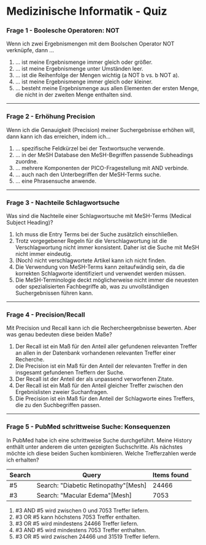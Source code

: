 # Medizinische Informatik - Quiz  
  
### Frage 1 - Boolesche Operatoren: NOT

Wenn ich zwei Ergebnismengen mit dem Boolschen Operator NOT verknüpfe, dann ... <br>  
    
1)  ... ist meine Ergebnismenge immer gleich oder größer.<br>  
2)  ... ist meine Ergebnismenge unter Umständen leer.<br>  
3)  ... ist die Reihenfolge der Mengen wichtig (a NOT b vs. b NOT a).<br>  
4)  ... ist meine Ergebnismenge immer gleich oder kleiner.<br>  
5)  ... besteht meine Ergebnismenge aus allen Elementen der ersten Menge, die nicht in der zweiten Menge enthalten sind. <br>  
  
---

### Frage 2 - Erhöhung Precision  
   
Wenn ich die Genauigkeit (Precision) meiner Suchergebnisse erhöhen will, dann kann ich das erreichen, indem ich...<br>  
  
 1)  ... spezifische Feldkürzel bei der Textwortsuche verwende.<br>  
 2)  ... in der MeSH Database den MeSH-Begriffen passende Subheadings zuordne.<br>  
 3)  ... mehrere Komponenten der PICO-Fragestellung mit AND verbinde.<br>  
 4)  ... auch nach den Unterbegriffen der MeSH-Terms suche.<br>  
 5)  ... eine Phrasensuche anwende.<br>  
  
---

### Frage 3 - Nachteile Schlagwortsuche  
  
Was sind die Nachteile einer Schlagwortsuche mit MeSH-Terms (Medical Subject Heading)?<br>  
  
 1)  Ich muss die Entry Terms bei der Suche zusätzlich einschließen.<br>  
 2)  Trotz vorgegebener Regeln für die Verschlagwortung ist die Verschlagwortung nicht immer konsistent. Daher ist die Suche mit MeSH nicht immer eindeutig.<br>  
 3)  (Noch) nicht verschlagwortete Artikel kann ich nicht finden.<br>  
 4)  Die Verwendung von MeSH-Terms kann zeitaufwändig sein, da die korrekten Schlagworte identifiziert und verwendet werden müssen.<br>    
 5)  Die MeSH-Terminologie deckt möglicherweise nicht immer die neuesten oder spezialisierten Fachbegriffe ab, was zu unvollständigen Suchergebnissen führen kann.<br>  
  
---

### Frage 4 - Precision/Recall  
  
Mit Precision und Recall kann ich die Rechercheergebnisse bewerten. Aber was genau bedeuten diese beiden Maße?<br>   
  
1)  Der Recall ist ein Maß für den Anteil aller gefundenen relevanten Treffer an allen in der Datenbank vorhandenen relevanten Treffer einer Recherche.<br>  
2)  Die Precision ist ein Maß für den Anteil der relevanten Treffer in den insgesamt gefundenen Treffern der Suche.<br>  
3)  Der Recall ist der Anteil der als unpassend verworfenen Zitate.<br>  
4)  Der Recall ist ein Maß für den Anteil gleicher Treffer zwischen den Ergebnislisten zweier Suchanfragen.<br>  
5)  Die Precision ist ein Maß für den Anteil der Schlagworte eines Treffers, die zu den Suchbegriffen passen.<br>  
  
---

### Frage 5 - PubMed schrittweise Suche: Konsequenzen  

In PubMed habe ich eine schrittweise Suche durchgeführt. Meine History enthält unter anderem die unten gezeigten Suchschritte. Als nächstes möchte ich diese beiden Suchen kombinieren. Welche Trefferzahlen werde ich erhalten?<br>  

  | Search | Query                                 | Items found |
|--------|---------------------------------------|-------------|
| #5     | Search: "Diabetic Retinopathy"[Mesh]  | 24466       |
| #3     | Search: "Macular Edema"[Mesh]         | 7053        |
  
1)  #3 AND #5 wird zwischen 0 und 7053 Treffer liefern.<br>  
2)  #3 OR #5 kann höchstens 7053 Treffer enthalten.<br>  
3)  #3 OR #5 wird mindestens 24466 Treffer liefern.<br>  
4)  #3 AND #5 wird mindestens 7053 Treffer enthalten.<br>  
5)  #3 OR #5 wird zwischen 24466 und 31519 Treffer liefern.<br>  
  
